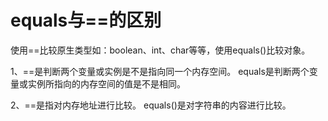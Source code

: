 # equals与==的区别

使用==比较原生类型如：boolean、int、char等等，使用equals\(\)比较对象。

1、==是判断两个变量或实例是不是指向同一个内存空间。 equals是判断两个变量或实例所指向的内存空间的值是不是相同。

2、==是指对内存地址进行比较。 equals\(\)是对字符串的内容进行比较。

